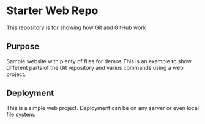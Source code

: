 # Starter Web Repo

This repository is for showing how Git and GitHub work

## Purpose

Sample website with plenty of files for demos
This is an example to show different parts of the Git repository and varius commands using a web project.

## Deployment
This is a simple web project. Deployment can be on any server or even local file system.

